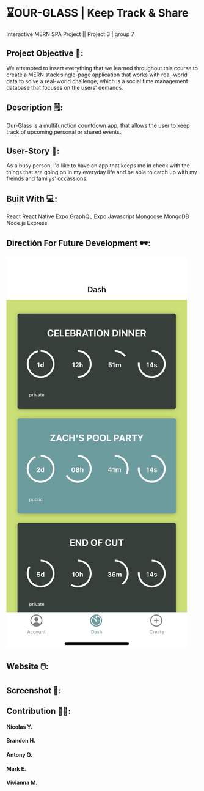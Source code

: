 # ⌛OUR-GLASS | Keep Track & Share 
Interactive MERN SPA Project || Project 3 | group 7

## Project Objective 💭:
We attempted to insert everything that we learned throughout this course to create a MERN stack single-page application that works with real-world data to solve a real-world challenge, which is a social time management database that focuses on the users' demands.

## Description 🗒️:
Our-Glass is a multifunction countdown app, that allows the user to keep track of upcoming personal or shared events.

## User-Story 📓:
As a busy person, I'd like to have an app that keeps me in check with the things that are going on in my everyday life and be able to catch up with my freinds and familys' occassions.

## Built With 💻:
React
React Native
Expo
GraphQL
Expo
Javascript
Mongoose
MongoDB
Node.js
Express

## Directión For Future Development 🕶:
![ourglass screenshot](./ourglassDash.PNG)

## Website 🖱️:
## Screenshot 📸:

## Contribution 👨‍💻:
#### Nicolas Y.
#### Brandon H.
#### Antony Q.
#### Mark E.
#### Vivianna M.